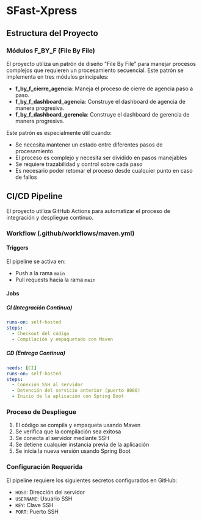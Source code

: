 # SFast-Xpress

## Estructura del Proyecto

### Módulos F_BY_F (File By File)
El proyecto utiliza un patrón de diseño "File By File" para manejar procesos complejos que requieren un procesamiento secuencial. Este patrón se implementa en tres módulos principales:

- **f_by_f_cierre_agencia**: Maneja el proceso de cierre de agencia paso a paso.
- **f_by_f_dashboard_agencia**: Construye el dashboard de agencia de manera progresiva.
- **f_by_f_dashboard_gerencia**: Construye el dashboard de gerencia de manera progresiva.

Este patrón es especialmente útil cuando:
- Se necesita mantener un estado entre diferentes pasos de procesamiento
- El proceso es complejo y necesita ser dividido en pasos manejables
- Se requiere trazabilidad y control sobre cada paso
- Es necesario poder retomar el proceso desde cualquier punto en caso de fallos

## CI/CD Pipeline

El proyecto utiliza GitHub Actions para automatizar el proceso de integración y despliegue continuo.

### Workflow (.github/workflows/maven.yml)

#### Triggers
El pipeline se activa en:
- Push a la rama `main`
- Pull requests hacia la rama `main`

#### Jobs

##### CI (Integración Continua)
```yaml
runs-on: self-hosted
steps:
  - Checkout del código
  - Compilación y empaquetado con Maven
```

##### CD (Entrega Continua)
```yaml
needs: [CI]
runs-on: self-hosted
steps:
  - Conexión SSH al servidor
  - Detención del servicio anterior (puerto 8080)
  - Inicio de la aplicación con Spring Boot
```

### Proceso de Despliegue
1. El código se compila y empaqueta usando Maven
2. Se verifica que la compilación sea exitosa
3. Se conecta al servidor mediante SSH
4. Se detiene cualquier instancia previa de la aplicación
5. Se inicia la nueva versión usando Spring Boot

### Configuración Requerida
El pipeline requiere los siguientes secretos configurados en GitHub:
- `HOST`: Dirección del servidor
- `USERNAME`: Usuario SSH
- `KEY`: Clave SSH
- `PORT`: Puerto SSH